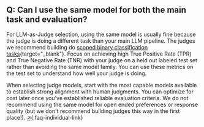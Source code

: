 ## Q: Can I use the same model for both the main task and evaluation?

For LLM-as-Judge selection, using the same model is usually fine because the judge is doing a different task than your main LLM pipeline. The judges we recommend building do [scoped binary classification tasks](#q-why-do-you-recommend-binary-passfail-evaluations-instead-of-1-5-ratings-likert-scales){target="_blank"}. Focus on achieving high True Positive Rate (TPR) and True Negative Rate (TNR) with your judge on a held out labeled test set rather than avoiding the same model family.  You can use these metrics on the test set to understand how well your judge is doing.

When selecting judge models, start with the most capable models available to establish strong alignment with human judgments. You can optimize for cost later once you've established reliable evaluation criteria. We do not recommend using the same model for open ended preferences or response quality (but we don't recommend building judges this way in the first place!). [↗](#q-can-i-use-the-same-model-for-both-the-main-task-and-evaluation){.faq-individual-link}